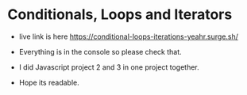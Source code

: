 # Conditionals, Loops and Iterators


* live link is here https://conditional-loops-iterations-yeahr.surge.sh/

* Everything is in the console so please check that.

* I did Javascript project 2 and 3 in one project together.

* Hope its readable. 